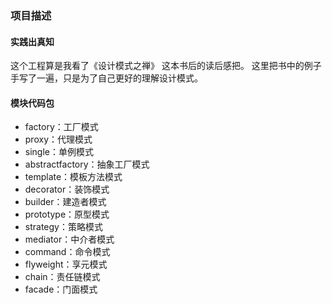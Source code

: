 ### 项目描述
#### 实践出真知
这个工程算是我看了《设计模式之禅》 这本书后的读后感把。
这里把书中的例子手写了一遍，只是为了自己更好的理解设计模式。

#### 模块代码包
* factory：工厂模式
* proxy：代理模式
* single：单例模式
* abstractfactory：抽象工厂模式
* template：模板方法模式
* decorator：装饰模式
* builder：建造者模式
* prototype：原型模式
* strategy：策略模式
* mediator：中介者模式
* command：命令模式
* flyweight：享元模式
* chain：责任链模式
* facade：门面模式